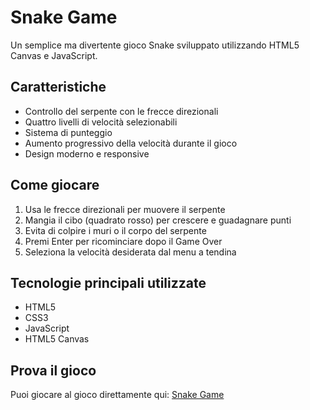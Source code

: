 # Snake Game

Un semplice ma divertente gioco Snake sviluppato utilizzando HTML5 Canvas e JavaScript.

## Caratteristiche  

- Controllo del serpente con le frecce direzionali
- Quattro livelli di velocità selezionabili
- Sistema di punteggio
- Aumento progressivo della velocità durante il gioco
- Design moderno e responsive

## Come giocare

1. Usa le frecce direzionali per muovere il serpente
2. Mangia il cibo (quadrato rosso) per crescere e guadagnare punti
3. Evita di colpire i muri o il corpo del serpente
4. Premi Enter per ricominciare dopo il Game Over
5. Seleziona la velocità desiderata dal menu a tendina

## Tecnologie principali utilizzate

- HTML5
- CSS3
- JavaScript
- HTML5 Canvas

## Prova il gioco

Puoi giocare al gioco direttamente qui: [Snake Game](https://bzoneds.github.io/snake-game) 